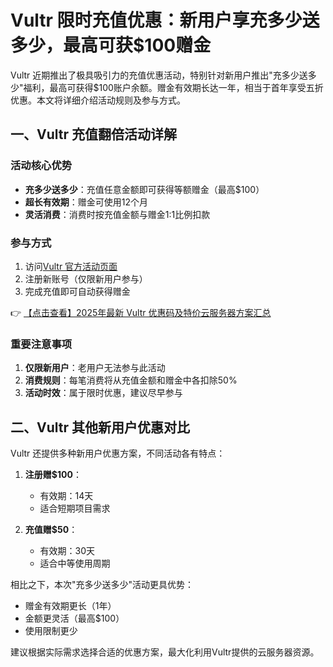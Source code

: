 # Vultr 限时充值优惠：新用户享充多少送多少，最高可获$100赠金

Vultr 近期推出了极具吸引力的充值优惠活动，特别针对新用户推出"充多少送多少"福利，最高可获得$100账户余额。赠金有效期长达一年，相当于首年享受五折优惠。本文将详细介绍活动规则及参与方式。

## 一、Vultr 充值翻倍活动详解

### 活动核心优势
- **充多少送多少**：充值任意金额即可获得等额赠金（最高$100）
- **超长有效期**：赠金可使用12个月
- **灵活消费**：消费时按充值金额与赠金1:1比例扣款

### 参与方式
1. 访问[Vultr 官方活动页面](https://bit.ly/VuLtr)
2. 注册新账号（仅限新用户参与）
3. 完成充值即可自动获得赠金

👉 [【点击查看】2025年最新 Vultr 优惠码及特价云服务器方案汇总](https://bit.ly/VuLtr)

### 重要注意事项
1. **仅限新用户**：老用户无法参与此活动
2. **消费规则**：每笔消费将从充值金额和赠金中各扣除50%
3. **活动时效**：属于限时优惠，建议尽早参与

## 二、Vultr 其他新用户优惠对比

Vultr 还提供多种新用户优惠方案，不同活动各有特点：

1. **注册赠$100**：
   - 有效期：14天
   - 适合短期项目需求

2. **充值赠$50**：
   - 有效期：30天
   - 适合中等使用周期

相比之下，本次"充多少送多少"活动更具优势：
- 赠金有效期更长（1年）
- 金额更灵活（最高$100）
- 使用限制更少

建议根据实际需求选择合适的优惠方案，最大化利用Vultr提供的云服务器资源。